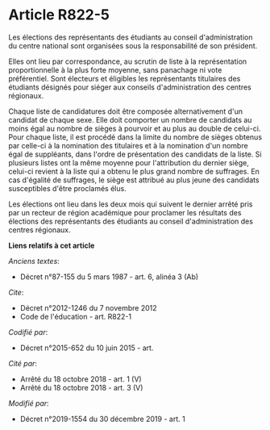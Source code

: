# Article R822-5

Les élections des représentants des étudiants au conseil d'administration du centre national sont organisées sous la
responsabilité de son président.

Elles ont lieu par correspondance, au scrutin de liste à la représentation proportionnelle à la plus forte moyenne, sans
panachage ni vote préférentiel. Sont électeurs et éligibles les représentants titulaires des étudiants désignés pour siéger
aux conseils d'administration des centres régionaux.

Chaque liste de candidatures doit être composée alternativement d'un candidat de chaque sexe. Elle doit comporter un nombre
de candidats au moins égal au nombre de sièges à pourvoir et au plus au double de celui-ci. Pour chaque liste, il est procédé
dans la limite du nombre de sièges obtenus par celle-ci à la nomination des titulaires et à la nomination d'un nombre égal de
suppléants, dans l'ordre de présentation des candidats de la liste. Si plusieurs listes ont la même moyenne pour
l'attribution du dernier siège, celui-ci revient à la liste qui a obtenu le plus grand nombre de suffrages. En cas d'égalité
de suffrages, le siège est attribué au plus jeune des candidats susceptibles d'être proclamés élus.

Les élections ont lieu dans les deux mois qui suivent le dernier arrêté pris par un recteur de région académique pour
proclamer les résultats des élections des représentants des étudiants au conseil d'administration des centres régionaux.

**Liens relatifs à cet article**

_Anciens textes_:

  - Décret n°87-155 du 5 mars 1987 - art. 6, alinéa 3 (Ab)

_Cite_:

  - Décret n°2012-1246 du 7 novembre 2012
  - Code de l'éducation - art. R822-1

_Codifié par_:

  - Décret n°2015-652 du 10 juin 2015 - art.

_Cité par_:

  - Arrêté du 18 octobre 2018 - art. 1 (V)
  - Arrêté du 18 octobre 2018 - art. 3 (V)

_Modifié par_:

  - Décret n°2019-1554 du 30 décembre 2019 - art. 1
